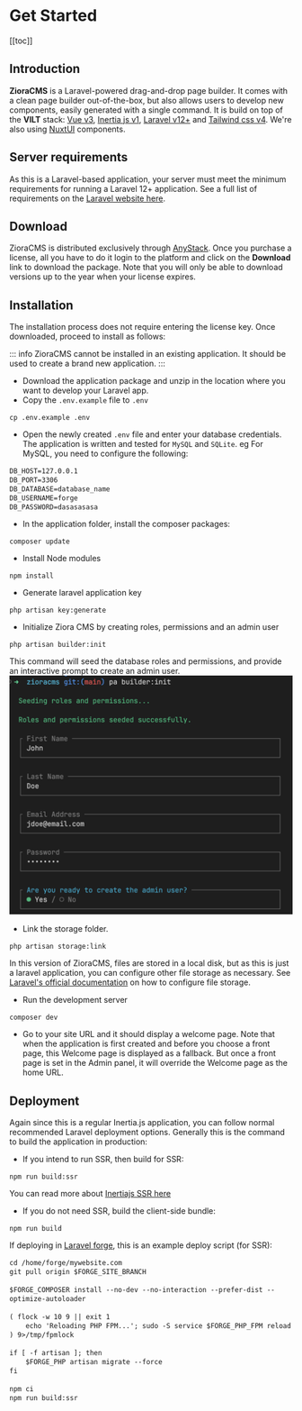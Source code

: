# Get Started
[[toc]]

## Introduction
**ZioraCMS** is a Laravel-powered drag-and-drop page builder. It comes with a clean page builder out-of-the-box, but also allows users to develop new components, easily generated with a single command. It is build on top of the **VILT** stack: [Vue v3](https://vuejs.org), [Inertia js v1](https://inertiajs.com/), [Laravel v12+](https://laravel.com) and [Tailwind css v4](https://tailwindcss.com). We're also using [NuxtUI](https://ui.nuxt.com) components.

## Server requirements
As this is a Laravel-based application, your server must meet the minimum requirements for running a Laravel 12+ application. See a full list of requirements on the [Laravel website here](https://laravel.com/docs/12.x/deployment#server-requirements).


## Download 
ZioraCMS is distributed exclusively through [AnyStack](https://anystack.sh/). Once you purchase a license, all you have to do it login to the platform and click on the **Download** link to download the package. Note that you will only be able to download versions up to the year when your license expires.


## Installation
The installation process does not require entering the license key. Once downloaded, proceed to install as follows:

::: info 
ZioraCMS cannot be installed in an existing application. It should be used to create a brand new application.
:::
* Download the application package and unzip in the location where you want to develop your Laravel app.
* Copy the `.env.example` file to `.env`
```bash:no-line-numbers 
cp .env.example .env
```
* Open the newly created `.env` file and enter your database credentials. The application is written and tested for `MySQL` and `SQLite`. eg For MySQL, you need to configure the following:
```bash:no-line-numbers 
DB_HOST=127.0.0.1
DB_PORT=3306
DB_DATABASE=database_name
DB_USERNAME=forge
DB_PASSWORD=dasasasasa
```

* In the application folder, install the composer packages:
```bash:no-line-numbers 
composer update
```
* Install Node modules
```bash:no-line-numbers 
npm install
```
* Generate laravel application key
```bash:no-line-numbers 
php artisan key:generate
```
* Initialize Ziora CMS by creating roles, permissions and an admin user
```bash:no-line-numbers 
php artisan builder:init
```
This command will seed the database roles and permissions, and provide an interactive prompt to create an admin user.
![Builder init](./images/builder-init.png)

* Link the storage folder. 
```bash:no-line-numbers 
php artisan storage:link
```
In this version of ZioraCMS, files are stored in a local disk, but as this is just a laravel application, you can configure other file storage as necessary. See [Laravel's official documentation](https://laravel.com/docs/12.x/filesystem#main-content) on how to configure file storage.

* Run the development server
```bash:no-line-numbers 
composer dev
```

* Go to your site URL and it should display a welcome page. Note that when the application is first created and before you choose a front page, this Welcome page is displayed as a fallback. But once a front page is set in the Admin panel, it will override the Welcome page as the home URL.

## Deployment
Again since this is a regular Inertia.js application, you can follow normal recommended Laravel deployment options. Generally this is the command to build the application in production:

* If you intend to run SSR, then build for SSR:
```bash:no-line-numbers 
npm run build:ssr
```
You can read more about [Inertiajs SSR here](https://inertiajs.com/server-side-rendering)

* If you do not need SSR, build the client-side bundle:
```bash:no-line-numbers 
npm run build
```

If deploying in [Laravel forge](https://forge.laravel.com), this is an example deploy script (for SSR):

```bash{13-14}
cd /home/forge/mywebsite.com
git pull origin $FORGE_SITE_BRANCH

$FORGE_COMPOSER install --no-dev --no-interaction --prefer-dist --optimize-autoloader

( flock -w 10 9 || exit 1
    echo 'Reloading PHP FPM...'; sudo -S service $FORGE_PHP_FPM reload ) 9>/tmp/fpmlock

if [ -f artisan ]; then
    $FORGE_PHP artisan migrate --force
fi

npm ci 
npm run build:ssr
```